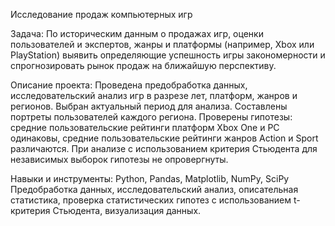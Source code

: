 Исследование продаж компьютерных игр

Задача:
По историческим данным о продажах игр, оценки пользователей и экспертов, жанры и платформы (например, Xbox или PlayStation) выявить определяющие успешность игры закономерности и спрогнозировать рынок продаж на ближайшую перспективу.

Описание проекта:
Проведена предобработка данных, исследовательский анализ игр в разрезе лет, платформ, жанров и регионов. Выбран актуальный период для анализа. Составлены портреты пользователей каждого региона. Проверены гипотезы: средние пользовательские рейтинги платформ Xbox One и PC одинаковы, средние пользовательские рейтинги жанров Action и Sport различаются. При анализе с использованием критерия Стьюдента для независимых выборок гипотезы не опровергнуты.

Навыки и инструменты:
Python, Pandas, Matplotlib, NumPy, SciPy
Предобработка данных, исследовательский анализ, описательная статистика, проверка статистических гипотез с использованием t-критерия Стьюдента, визуализация данных.
